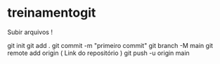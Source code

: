 # treinamentogit

Subir arquivos !

git init 
git add . 
git commit -m "primeiro commit"
git branch -M main 
git remote add origin ( Link do repositório )
git push -u origin main 
